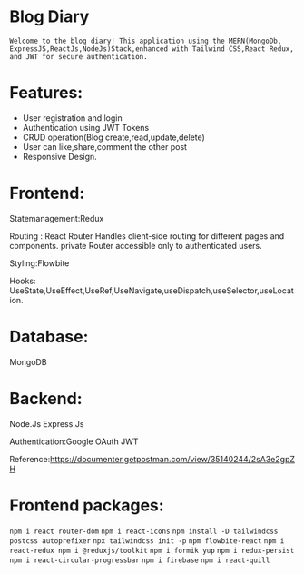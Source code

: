 # Blog Diary
    Welcome to the blog diary! This application using the MERN(MongoDb, ExpressJS,ReactJs,NodeJs)Stack,enhanced with Tailwind CSS,React Redux, and JWT for secure authentication.

# Features:
   * User registration and login
   * Authentication using JWT Tokens
   * CRUD operation(Blog create,read,update,delete)
   * User can like,share,comment the other post
   * Responsive Design.
   
# Frontend:
 Statemanagement:Redux
 
 Routing :
 React Router Handles client-side routing for different pages and components.
 private Router accessible only to authenticated users.
 
 Styling:Flowbite

 Hooks:
  UseState,UseEffect,UseRef,UseNavigate,useDispatch,useSelector,useLocation.

 # Database:
   MongoDB

 # Backend:
 Node.Js
 Express.Js
 
 Authentication:Google OAuth JWT


Reference:https://documenter.getpostman.com/view/35140244/2sA3e2gpZH

# Frontend packages:
`npm i react router-dom`
`npm i react-icons`
`npm install -D tailwindcss postcss autoprefixer`
`npx tailwindcss init -p`
`npm flowbite-react`
`npm i react-redux npm i @reduxjs/toolkit`
`npm i formik yup`
`npm i redux-persist`
`npm i react-circular-progressbar`
`npm i firebase`
`npm i react-quill`





